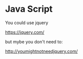 # Java Script

You could use jquery

https://jquery.com/

but mybe you don't need to:

http://youmightnotneedjquery.com/